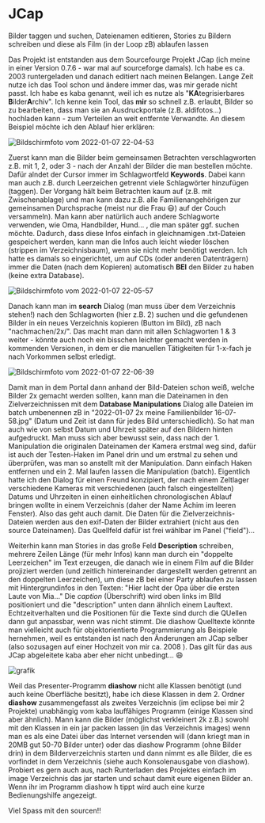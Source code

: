 # JCap
Bilder taggen und suchen, Dateienamen editieren, Stories zu Bildern schreiben und diese als Film (in der Loop zB) ablaufen lassen


Das Projekt ist entstanden aus dem Sourcefourge Projekt JCap (ich meine in einer Version 0.7.6 - war mal auf sourceforge damals). Ich habe es ca. 2003 runtergeladen und danach editiert nach meinen Belangen. Lange Zeit nutze ich das Tool schon und ändere immer das, was mir gerade nicht passt. Ich habe es kaba genannt, weil ich es nutze als "**KA**tegrisierbares **B**ilder**A**rchiv". Ich kenne kein Tool, das **mir** so schnell z.B. erlaubt, Bilder so zu bearbeiten, dass man sie an Ausdruckportale (z.B. aldifotos...) hochladen kann - zum Verteilen an weit entfernte Verwandte. An diesem Beispiel möchte ich den Ablauf hier erklären:

![Bildschirmfoto vom 2022-01-07 22-04-53](https://user-images.githubusercontent.com/56628625/148612770-92f349b0-ce67-4343-ad86-91e1e5b0ec5a.png)

Zuerst kann man die Bilder beim gemeinsamen Betrachten verschlagworten z.B. mit 1, 2, oder 3 - nach der Anzahl der Bilder die man bestellen möchte. Dafür alndet der Cursor immer im Schlagwortfeld **Keywords**. Dabei kann man auch z.B. durch Leerzeichen getrennt viele Schlagwörter hinzufügen (taggen). Der Vorgang hält beim Betrachten kaum auf (z.B. mit Zwischenablage) und man kann dazu z.B. alle Familienangehörigen zur gemeinsamen Durchsprache (meist nur die Frau 😃) auf der Couch versammeln). 
  Man kann aber natürlich auch andere Schlagworte verwenden, wie Oma, Handbilder, Hund... , die man später ggf. suchen möchte. Dadurch, dass diese Infos einfach in gleichnamigen .txt-Dateien gespeichert werden, kann man die Infos auch leicht wieder löschen (strippen im Verzeichnisbaum), wenn sie nicht mehr benötigt werden. Ich hatte es damals so eingerichtet, um auf CDs (oder anderen Datenträgern) immer die Daten (nach dem Kopieren) automatisch **BEI** den Bilder zu haben (keine extra Database).
  
![Bildschirmfoto vom 2022-01-07 22-05-57](https://user-images.githubusercontent.com/56628625/148613088-15ddd0a7-30a0-4950-a18c-8439361a36c3.png)

Danach kann man im **search** Dialog (man muss über dem Verzeichnis stehen!) nach den Schlagworten (hier z.B. 2) suchen und die gefundenen Bilder in ein neues Verzeichnis kopieren (Button im Bild), zB nach "nachmachen/2x/". Das macht man dann mit allen Schlagworten 1 & 3 weiter - könnte auch noch ein bisschen leichter gemacht werden in kommenden Versionen, in dem er die manuellen Tätigkeiten für 1-x-fach je nach Vorkommen selbst erledigt.

![Bildschirmfoto vom 2022-01-07 22-06-39](https://user-images.githubusercontent.com/56628625/148613323-53e6d57a-1105-44ef-9600-177ae4844776.png)

Damit man in dem Portal dann anhand der Bild-Dateien schon weiß, welche Bilder 2x gemacht werden sollten, kann man die Dateinamen in den Zielverzeichnissen mit dem **Database Manipulations** Dialog alle Dateien im batch umbenennen zB in "2022-01-07 2x meine Familienbilder 16-07-58.jpg" (Datum und Zeit ist dann für jedes Bild unterschiedlich). So hat man auch wie von selbst Datum und Uhrzeit später auf den Bildern hinten aufgedruckt. Man muss sich aber bewusst sein, dass nach der 1. Manipulation die originalen Dateinamen der Kamera erstmal weg sind, dafür ist auch der Testen-Haken im Panel drin und um erstmal zu sehen und überprüfen, was man so anstellt mit der Manipulation. Dann einfach Haken entfernen und ein 2. Mal laufen lassen die Manipulation (batch).
Eigentlich hatte ich den Dialog für einen Freund konzipiert, der nach einem Zeltlager verschiedene Kameras mit verschiedenen (auch falsch eingestellten) Datums und Uhrzeiten in einen einheitlichen chronologischen Ablauf bringen wollte in einem Verzeichnis (daher der Name Achim im leeren Fenster). Also das geht auch damit.
Die Daten für die Zielverzeichnis-Dateien werden aus den exif-Daten der Bilder extrahiert (nicht aus den source Dateinamen). Das Quellfeld dafür ist frei wählbar im Panel ("field")...

Weiterhin kann man Stories in das große Feld **Description** schreiben, mehrere Zeilen Länge (für mehr Infos) kann man durch ein "doppelte Leerzeichen" im Text erzeugen, die danach wie in einem Film auf die Bilder projiziert werden (und zeitlich hintereinander dargestellt werden getrennt an den doppelten Leerzeichen), um diese zB bei einer Party ablaufen zu lassen mit Hintergrundinfos in den Texten: "Hier lacht der Opa über die ersten Laute von Mia..."
Die *caption* (Überschrift) wird oben links im BIld positioniert und die "description" unten dann ähnlich einem Lauftext. Echtzeitverhalten und die Positionen für die Texte sind durch die QUellen dann gut anpassbar, wenn was nicht stimmt.
Die diashow Quelltexte könnte man vielleicht auch für objektorientierte Programmierung als Beispiele hernehmen, weil es entstanden ist nach den Änderungen am JCap selber (also sozusagen auf einer Hochzeit von mir ca. 2008 ). Das gilt für das aus JCap abgeleitete kaba aber eher nicht unbedingt... 😄

![grafik](https://user-images.githubusercontent.com/56628625/199601995-40bf330c-3d53-4b1a-b1eb-e6fb0fe15ca2.png)

Weil das Presenter-Programm **diashow** nicht alle Klassen benötigt (und auch keine Oberfläche besitzt), habe ich diese Klassen in dem 2. Ordner **diashow** zusammengefasst als zweites Verzeichnis (im eclipse bei mir 2 Projekte) unabhängig vom kaba lauffähiges Programm (einige Klassen sind aber ähnlich). Mann kann die Bilder (möglichst verkleinert 2k z.B.) sowohl mit den Klassen in ein jar packen lassen (in das Verzeichnis images) wenn man es als eine Datei über das Internet versenden will (dann kriegt man in 20MB gut 50-70 Bilder unter) oder das diashow Programm (ohne Bilder drin) in dem Bilderverzeichnis starten und dann nimmt es alle Bilder, die es vorfindet in dem Verzeichnis (siehe auch Konsolenausgabe von diashow). Probiert es gern auch aus, nach Runterladen des Projektes einfach im image Verzeichnis das jar starten und schaut damit eure eigenen Bilder an. Wenn ihr im Programm diashow h tippt wird auch eine kurze Bedienungshilfe angezeigt. 

Viel Spass mit den sourcen!!
